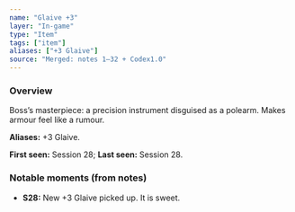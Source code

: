 ```yaml
---
name: "Glaive +3"
layer: "In-game"
type: "Item"
tags: ["item"]
aliases: ["+3 Glaive"]
source: "Merged: notes 1–32 + Codex1.0"
---
```

### Overview
Boss’s masterpiece: a precision instrument disguised as a polearm. Makes armour feel like a rumour.

**Aliases:** +3 Glaive.

**First seen:** Session 28; **Last seen:** Session 28.

### Notable moments (from notes)
- **S28:** New +3 Glaive picked up. It is sweet.
